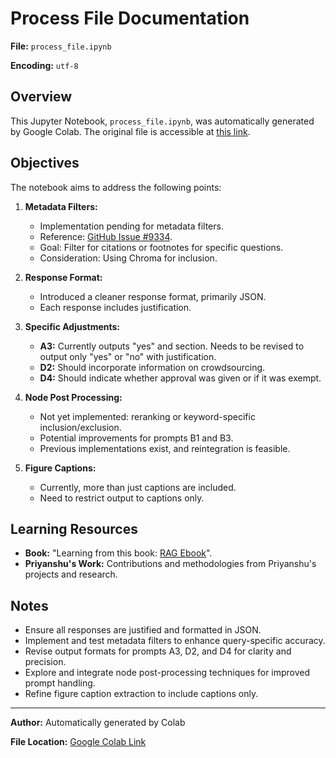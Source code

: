 # Process File Documentation

**File:** `process_file.ipynb`

**Encoding:** `utf-8`

## Overview

This Jupyter Notebook, `process_file.ipynb`, was automatically generated by Google Colab. The original file is accessible at [this link](https://colab.research.google.com/drive/1sP7HcCtkLrSBRESeL5dcLK06sJvfBMt6).

## Objectives

The notebook aims to address the following points:

1. **Metadata Filters:**
    - Implementation pending for metadata filters.
    - Reference: [GitHub Issue #9334](https://github.com/run-llama/llama_index/issues/9334).
    - Goal: Filter for citations or footnotes for specific questions.
    - Consideration: Using Chroma for inclusion.

2. **Response Format:**
    - Introduced a cleaner response format, primarily JSON.
    - Each response includes justification.

3. **Specific Adjustments:**
    - **A3:** Currently outputs "yes" and section. Needs to be revised to output only "yes" or "no" with justification.
    - **D2:** Should incorporate information on crowdsourcing.
    - **D4:** Should indicate whether approval was given or if it was exempt.

4. **Node Post Processing:**
    - Not yet implemented: reranking or keyword-specific inclusion/exclusion.
    - Potential improvements for prompts B1 and B3.
    - Previous implementations exist, and reintegration is feasible.

5. **Figure Captions:**
    - Currently, more than just captions are included.
    - Need to restrict output to captions only.

## Learning Resources

- **Book:** "Learning from this book: [RAG Ebook](https://mallahyari.github.io/rag-ebook/intro.html)".
- **Priyanshu's Work:** Contributions and methodologies from Priyanshu's projects and research.

## Notes

- Ensure all responses are justified and formatted in JSON.
- Implement and test metadata filters to enhance query-specific accuracy.
- Revise output formats for prompts A3, D2, and D4 for clarity and precision.
- Explore and integrate node post-processing techniques for improved prompt handling.
- Refine figure caption extraction to include captions only.

---

**Author:** Automatically generated by Colab

**File Location:** [Google Colab Link](https://colab.research.google.com/drive/1sP7HcCtkLrSBRESeL5dcLK06sJvfBMt6)

